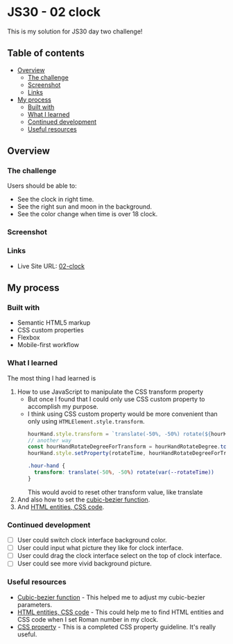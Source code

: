 # JS30 - 02 clock

This is my solution for JS30 day two challenge!

## Table of contents
  - [Overview](#overview)
    - [The challenge](#the-challenge)
    - [Screenshot](#screenshot)
    - [Links](#links)
  - [My process](#my-process)
    - [Built with](#built-with)
    - [What I learned](#what-i-learned)
    - [Continued development](#continued-development)
    - [Useful resources](#useful-resources)

## Overview

### The challenge

Users should be able to:

- See the clock in right time.
- See the right sun and moon in the background.
- See the color change when time is over 18 clock.

### Screenshot



### Links

- Live Site URL: [02-clock](https://your-live-site-url.com)

## My process

### Built with

- Semantic HTML5 markup
- CSS custom properties
- Flexbox
- Mobile-first workflow

### What I learned

The most thing I had learned is 
1. How to use JavaScript to manipulate the CSS transform property 
   - But once I found that I could only use CSS custom property to accomplish my purpose.
   - I think using CSS custom property would be more convenient than only using `HTMLElement.style.transform`.
     ```js
     hourHand.style.transform = `translate(-50%, -50%) rotate(${hourHandRotateDegree}deg)`
     // another way
     const hourHandRotateDegreeForTransform = hourHandRotateDegree.toString() + 'deg'
     hourHand.style.setProperty(rotateTime, hourHandRotateDegreeForTransform)
     ```
     ```css
     .hour-hand {
       transform: translate(-50%, -50%) rotate(var(--rotateTime))
     }
     ```
     This would avoid to reset other transform value, like translate
2. And also how to set the [cubic-bezier function](https://cubic-bezier.com/#.17,.67,.83,.67).
3. And [HTML entities, CSS code](https://www.toptal.com/designers/htmlarrows/symbols/).

### Continued development

- [ ] User could switch clock interface background color.
- [ ] User could input what picture they like for clock interface.
- [ ] User could drag the clock interface select on the top of clock interface.
- [ ] User could see more vivid background picture.

### Useful resources

- [Cubic-bezier function](https://cubic-bezier.com/#.17,.67,.83,.67) - This helped me to adjust my cubic-bezier parameters.
- [HTML entities, CSS code](https://www.toptal.com/designers/htmlarrows/symbols/) - This could help me to find HTML entities and CSS code when I set Roman number in my clock.
- [CSS property](https://css-tricks.com/a-complete-guide-to-custom-properties/) - This is a completed CSS property guideline. It's really useful.
